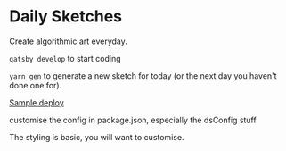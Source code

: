 # Daily Sketches

Create algorithmic art everyday.

`gatsby develop` to start coding

`yarn gen` to generate a new sketch for today (or the next day you haven't done one for).

[Sample deploy](https://daily-sketches.netlify.com)

customise the config in package.json, especially the dsConfig stuff

The styling is basic, you will want to customise.
